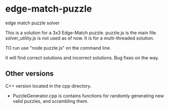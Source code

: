 # edge-match-puzzle
edge match puzzle solver 

This is a solution for a 3x3 Edge-Match puzzle.
puzzle.js is the main file. solver_utility.js is not used as of now. It is for a multi-threaded solution.

TO run use "node puzzle.js" on the command line.

It will find correct solutions and incorrect solutions. Bug fixes on the way.


## Other versions
C++ version located in the cpp directory.

* PuzzleGenerator.cpp is contains functions for randomly generating new valid puzzles, and scrambling them.
